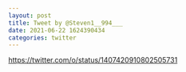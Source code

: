 ```yaml
--- 
layout: post 
title: Tweet by @Steven1__994___ 
date: 2021-06-22 1624390434 
categories: twitter 
--- 
```

https://twitter.com/o/status/1407420910802505731